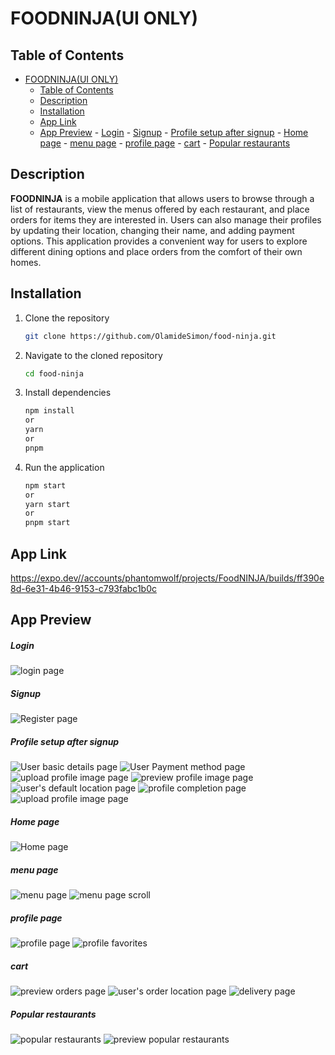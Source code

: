 # FOODNINJA(UI ONLY)

## Table of Contents

- [FOODNINJA(UI ONLY)](#foodninjaui-only)
  - [Table of Contents](#table-of-contents)
  - [Description](#description)
  - [Installation](#installation)
  - [App Link](#app-link)
  - [App Preview](#app-preview) - [Login](#login) - [Signup](#signup) - [Profile setup after signup](#profile-setup-after-signup) - [Home page](#home-page) - [menu page](#menu-page) - [profile page](#profile-page) - [cart](#cart) - [Popular restaurants](#popular-restaurants)

## Description

**FOODNINJA** is a mobile application that allows users to browse through a list of restaurants, view the menus offered by each restaurant, and place orders for items they are interested in. Users can also manage their profiles by updating their location, changing their name, and adding payment options. This application provides a convenient way for users to explore different dining options and place orders from the comfort of their own homes.

## Installation

1. Clone the repository

   ```bash
   git clone https://github.com/OlamideSimon/food-ninja.git
   ```

2. Navigate to the cloned repository
   ```bash
   cd food-ninja
   ```
3. Install dependencies
   ```bash
   npm install
   or
   yarn
   or
   pnpm
   ```
4. Run the application
   ```bash
   npm start
   or
   yarn start
   or
   pnpm start
   ```

## App Link

https://expo.dev//accounts/phantomwolf/projects/FoodNINJA/builds/ff390e8d-6e31-4b46-9153-c793fabc1b0c

## App Preview

##### Login

![login page](./assets/app-previews/auth_login.png)

##### Signup

![Register page](./assets/app-previews/auth_register.png)

##### Profile setup after signup

![User basic details page](./assets/app-previews/auth_user_details.png) ![User Payment method page](./assets/app-previews/user_payment_method.png) ![upload profile image page](./assets/app-previews/upload_profile_picture.png) ![preview profile image page](./assets/app-previews/preview_picture_upload.png) ![user's default location page](./assets/app-previews/get_user_default_location.png) ![profile completion page](./assets/app-previews/profile_completion.png) ![upload profile image page](./assets/app-previews/upload_profile_picture.png)

##### Home page

![Home page](./assets/app-previews/home.png)

##### menu page

![menu page](./assets/app-previews/menu.png) ![menu page scroll](./assets/app-previews/menu_screen_added_to_cart.png)

##### profile page

![profile page](./assets/app-previews/profile.png) ![profile favorites](./assets/app-previews/profile_order_history.png)

##### cart

![preview orders page](./assets//app-previews/order_details_1.png) ![user's order location page](./assets//app-previews/order_details_2.png) ![delivery page](./assets/app-previews/order_details_3.png)

##### Popular restaurants

![popular restaurants](./assets/app-previews/popular_restaurants.png) ![preview popular restaurants](./assets/app-previews/restaurant.png)
